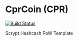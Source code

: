CprCoin (CPR)
===========

[![Build Status](https://travis-ci.org/RazorLove/cprcoin.png?branch=master)](https://travis-ci.org/RazorLove/cprcoin)


Scrypt Hashcash PoW Template